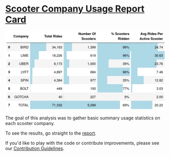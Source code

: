 # [Scooter Company Usage Report Card][report]
[![Scooter Company Usage Report Card]][report]

The goal of this analysis was to gather basic summary usage statistics on each scooter company.

To see the results, go straight to the [report].

If you'd like to play with the code or contribute improvements, please see our [Contribution Guidelines].


[report]: ./scooter-report-card.html
[Scooter Company Usage Report Card]: ./scooter-report-card.png
[Contribution Guidelines]: ./CONTRIBUTING.md
